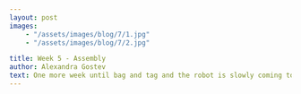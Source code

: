 ```yaml
---
layout: post
images:
    - "/assets/images/blog/7/1.jpg"
    - "/assets/images/blog/7/2.jpg"

title: Week 5 - Assembly 
author: Alexandra Gostev 
text: One more week until bag and tag and the robot is slowly coming together! Though there were a few technical issues, we are still going strong and will be able to compete in March. One of our biggest problems is finding the perfect name for our knight. 
---
```

